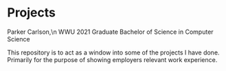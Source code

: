 # Projects
Parker Carlson,\n
WWU 2021 Graduate 
Bachelor of Science in Computer Science

This repository is to act as a window into some of the projects I have done.
Primarily for the purpose of showing employers relevant work experience.
